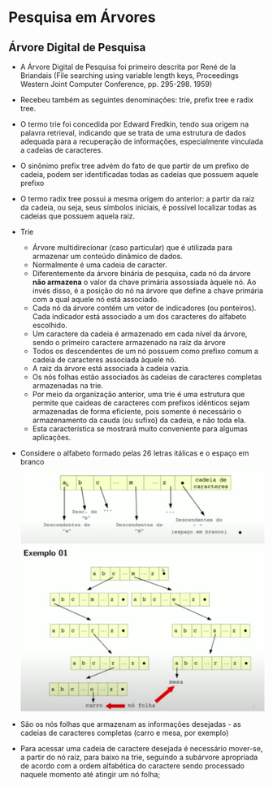 # Pesquisa em Árvores

## Árvore Digital de Pesquisa
* A Árvore Digital de Pesquisa foi primeiro descrita por René de la Briandais (File searching using variable length keys, Proceedings Western Joint Computer Conference, pp. 295-298. 1959)
* Recebeu também as seguintes denominações: trie, prefix tree e radix tree.
* O termo trie foi concedida por Edward Fredkin, tendo sua origem na palavra retrieval, indicando que se trata de uma estrutura de dados adequada para a recuperação de informações, especialmente vinculada a cadeias de caracteres.
* O sinônimo prefix tree advém do fato de que partir de um prefixo de cadeia, podem ser identificadas todas as cadeias que possuem aquele prefixo
* O termo radix tree possui a mesma origem do anterior: a partir da raiz da cadeia, ou seja, seus símbolos iniciais, é possível localizar todas as cadeias que possuem aquela raiz.

* Trie
  * Árvore multidirecionar (caso particular) que é utilizada para armazenar um conteúdo dinâmico de dados.
  * Normalmente é uma cadeia de caracter.
  * Diferentemente da árvore binária de pesquisa, cada nó da árvore **não armazena** o valor da chave primária assossiada àquele nó. Ao invés disso, é a posição do nó na árvore que define a chave primária com a qual aquele nó está associado.
  * Cada nó da árvore contém um vetor de indicadores (ou ponteiros). Cada indicador está associado a um dos caracteres do alfabeto escolhido.
  * Um caractere da cadeia é armazenado em cada nível da árvore, sendo o primeiro caractere armazenado na raiz da árvore
  * Todos os descendentes de um nó possuem como prefixo comum a cadeia de caracteres associada àquele nó.
  * A raiz da árvore está associada à cadeia vazia.
  * Os nós folhas estão associados às cadeias de caracteres completas armazenadas na trie.
  * Por meio da organização anterior, uma trie é uma estrutura que permite que caideas de caracteres com prefixos idênticos sejam armazenadas de forma eficiente, pois somente é necessário o armazenamento da cauda (ou sufixo) da cadeia, e não toda ela.
  * Esta característica se mostrará muito conveniente para algumas aplicações.

* Considere o alfabeto formado pelas 26 letras itálicas e o espaço em branco
![](imgs/pt-br/01.png)
![](imgs/pt-br/02.png)
* São os nós folhas que armazenam as informações desejadas - as cadeias de caracteres completas (carro e mesa, por exemplo)
* Para acessar uma cadeia de caractere desejada é necessário mover-se, a partir do nó raiz, para baixo na trie, seguindo a subárvore apropriada de acordo com a ordem alfabética do caractere sendo processado naquele momento até atingir um nó folha;

